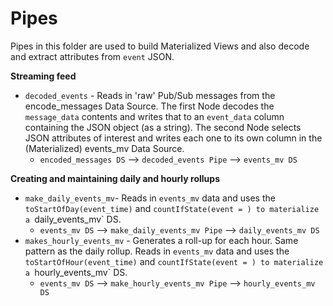 # Pipes 

Pipes in this folder are used to build Materialized Views and also decode and extract attributes from `event` JSON. 

**Streaming feed**   
+ `decoded_events` - Reads in 'raw' Pub/Sub messages from the encode_messages Data Source. The first Node decodes the `message_data` contents and writes that to an `event_data` column containing the JSON object (as a string). The second Node selects JSON attributes of interest and writes each one to its own column in the (Materialized) events_mv Data Source.
  + `encoded_messages DS` --> `decoded_events Pipe` --> `events_mv DS`

**Creating and maintaining daily and hourly rollups**
+ `make_daily_events_mv`- Reads in `events_mv` data and uses the `toStartOfDay(event_time)` and `countIfState(event = ) to materialize a `daily_events_mv` DS.
  + `events_mv DS` --> `make_daily_events_mv Pipe` --> `daily_events_mv DS`
+ `makes_hourly_events_mv` - Generates a roll-up for each hour. Same pattern as the daily rollup.  Reads in `events_mv` data and uses the `toStartOfHour(event_time)` and `countIfState(event = ) to materialize a `hourly_events_mv` DS.
  + `events_mv DS` --> `make_hourly_events_mv Pipe` -->  `hourly_events_mv DS`


